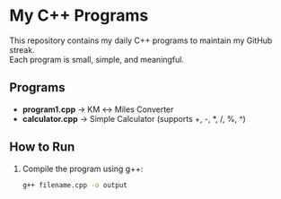 # My C++ Programs

This repository contains my daily C++ programs to maintain my GitHub streak.  
Each program is small, simple, and meaningful.

## Programs
- **program1.cpp** → KM ↔ Miles Converter  
- **calculator.cpp** → Simple Calculator (supports +, -, *, /, %, ^)

## How to Run
1. Compile the program using g++:
   ```bash
   g++ filename.cpp -o output
